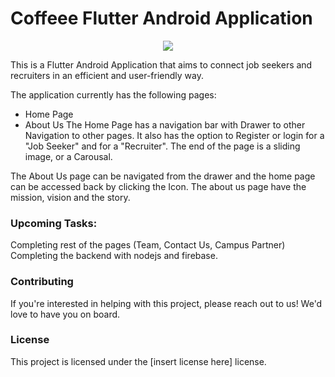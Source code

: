 # Coffeee Flutter Android Application

<p align = "center">
<img src="assets\images\coffeee_app_sample.gif">
</p>

This is a Flutter Android Application that aims to connect job seekers and recruiters in an efficient and user-friendly way.

The application currently has the following pages:

- Home Page
- About Us
The Home Page has a navigation bar with Drawer to other Navigation to other pages. It also has the option to Register or login for a "Job Seeker" and for a "Recruiter". The end of the page is a sliding image, or a Carousal.

The About Us page can be navigated from the drawer and the home page can be accessed back by clicking the Icon. The about us page have the mission, vision and the story.

### Upcoming Tasks:
Completing rest of the pages (Team, Contact Us, Campus Partner)
Completing the backend with nodejs and firebase.  
### Contributing
If you're interested in helping with this project, please reach out to us! We'd love to have you on board.

### License
This project is licensed under the [insert license here] license.
